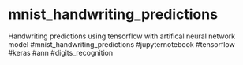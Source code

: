 # mnist_handwriting_predictions
Handwriting predictions using tensorflow with artifical neural network model 
#mnist_handwriting_predictions #jupyternotebook #tensorflow #keras #ann #digits_recognition
